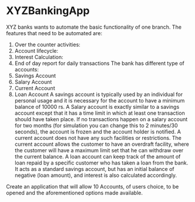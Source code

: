 # XYZBankingApp
XYZ banks wants to automate the basic functionality of one branch. The features that need to be automated are:
1.	Over the counter activities:
2.	Account lifecycle:
3.	Interest Calculation:
4.	End of day report for daily transactions
The bank has different type of accounts:
1.	Savings Account
2.	Salary Account
3.	Current Account
4.	Loan Account
A savings account is typically used by an individual for personal usage and it is necessary for the account to have a minimum balance of 10000 rs.
A Salary account is exactly similar to a savings account except that it has a time limit in which at least one transaction should have taken place. If no transactions happen on a salary account for two months (for simulation you can change this to 2 minutes/30 seconds), the account is frozen and the account holder is notified.
A current account does not have any such facilities or restrictions. The current account allows the customer to have an overdraft facility, where the customer will have a maximum limit set that he can withdraw over the current balance.
A loan account can keep track of the amount of loan repaid by a specific customer who has taken a loan from the bank. It acts as a standard savings account, but has an initial balance of negative (loan amount), and interest is also calculated accordingly.

Create an application that will allow 10 Accounts, of users choice, to be opened and the aforementioned options made available.
